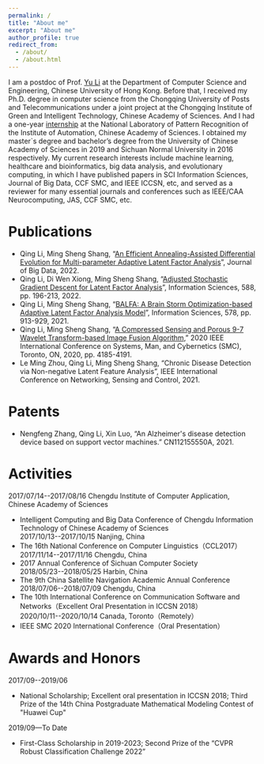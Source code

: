 ```yaml
---
permalink: /
title: "About me"
excerpt: "About me"
author_profile: true
redirect_from: 
  - /about/
  - /about.html
---
```


I am a postdoc of Prof. [Yu Li](https://liyu95.com/) at the Department of Computer Science and Engineering, Chinese University of Hong Kong. Before that, I received my Ph.D. degree in computer science from the Chongqing University of Posts and Telecommunications under a joint project at the Chongqing Institute of Green and Intelligent Technology, Chinese Academy of Sciences. And I had a one-year [internship](http://www.nlpr.ia.ac.cn/pal/People/LiQing.html) at the National Laboratory of Pattern Recognition of the Institute of Automation, Chinese Academy of Sciences. I obtained my master`s degree and bachelor’s degree from the University of Chinese Academy of Sciences in 2019 and Sichuan Normal University in 2016 respectively. My current research interests include machine learning, healthcare and bioinformatics, big data analysis, and evolutionary computing, in which I have published papers in SCI Information Sciences, Journal of Big Data, CCF SMC, and IEEE ICCSN, etc, and served as a reviewer for many essential journals and conferences such as IEEE/CAA Neurocomputing, JAS, CCF SMC, etc.  



Publications
======
* Qing Li, Ming Sheng Shang, “[An Efficient Annealing-Assisted Differential Evolution for Multi-parameter Adaptive Latent Factor Analysis](https://link.springer.com/article/10.1186/s40537-022-00638-8)”, Journal of Big Data, 2022.
*  Qing Li, Di Wen Xiong, Ming Sheng Shang, “[Adjusted Stochastic Gradient Descent for Latent Factor Analysis](https://www.sciencedirect.com/science/article/pii/S0020025521012871)”, Information Sciences, 588, pp. 196-213, 2022.
*  Qing Li, Ming Sheng Shang, “[BALFA: A Brain Storm Optimization-based Adaptive Latent Factor Analysis Model](https://www.sciencedirect.com/science/article/abs/pii/S0020025521008653)”, Information Sciences, 578, pp. 913-929, 2021.
*  Qing Li, Ming Sheng Shang, “[A Compressed Sensing and Porous 9-7 Wavelet Transform-based Image Fusion Algorithm](https://ieeexplore.ieee.org/document/9283284/),” 2020 IEEE International Conference on Systems, Man, and Cybernetics (SMC), Toronto, ON, 2020, pp. 4185-4191.
*  Le Ming Zhou, Qing Li, Ming Sheng Shang, “Chronic Disease Detection via Non-negative Latent Feature Analysis”, IEEE International Conference on Networking, Sensing and Control, 2021.

Patents
======
*  Nengfeng Zhang, Qing Li, Xin Luo, “An Alzheimer's disease detection device based on support vector machines.” CN112155550A, 2021.

Activities
======
2017/07/14--2017/08/16 Chengdu Institute of Computer Application, Chinese Academy of Sciences
* Intelligent Computing and Big Data Conference of Chengdu Information Technology of Chinese Academy of Sciences
<BR/>2017/10/13--2017/10/15 Nanjing, China
* The 16th National Conference on Computer Linguistics（CCL2017）
<BR/>2017/11/14--2017/11/16 Chengdu, China
* 2017 Annual Conference of Sichuan Computer Society
<BR/>2018/05/23--2018/05/25 Harbin, China
* The 9th China Satellite Navigation Academic Annual Conference
<BR/>2018/07/06--2018/07/09 Chengdu, China
* The 10th International Conference on Communication Software and Networks（Excellent Oral Presentation in ICCSN 2018）
<BR/>2020/10/11--2020/10/14 Canada, Toronto（Remotely）
* IEEE SMC 2020 International Conference（Oral Presentation）
      
Awards and Honors
======
2017/09--2019/06
* National Scholarship; Excellent oral presentation in ICCSN 2018; Third Prize of the 14th China Postgraduate Mathematical Modeling Contest of "Huawei Cup"<BR/>

2019/09—To Date
* First-Class Scholarship in 2019-2023; Second Prize of the “CVPR Robust Classification Challenge 2022”
